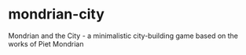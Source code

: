 # mondrian-city
Mondrian and the City - a minimalistic city-building game based on the works of Piet Mondrian
